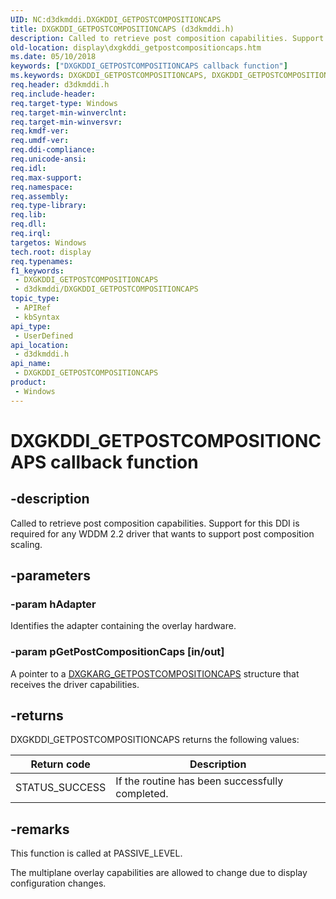 ```yaml
---
UID: NC:d3dkmddi.DXGKDDI_GETPOSTCOMPOSITIONCAPS
title: DXGKDDI_GETPOSTCOMPOSITIONCAPS (d3dkmddi.h)
description: Called to retrieve post composition capabilities. Support for this DDI is required for any WDDM 2.2 driver that wants to support post composition scaling.
old-location: display\dxgkddi_getpostcompositioncaps.htm
ms.date: 05/10/2018
keywords: ["DXGKDDI_GETPOSTCOMPOSITIONCAPS callback function"]
ms.keywords: DXGKDDI_GETPOSTCOMPOSITIONCAPS, DXGKDDI_GETPOSTCOMPOSITIONCAPS callback, DXGKDDI_GETPOSTCOMPOSITIONCAPS callback function [Display Devices], d3dkmddi/DXGKDDI_GETPOSTCOMPOSITIONCAPS, display.dxgkddi_getpostcompositioncaps
req.header: d3dkmddi.h
req.include-header: 
req.target-type: Windows
req.target-min-winverclnt: 
req.target-min-winversvr: 
req.kmdf-ver: 
req.umdf-ver: 
req.ddi-compliance: 
req.unicode-ansi: 
req.idl: 
req.max-support: 
req.namespace: 
req.assembly: 
req.type-library: 
req.lib: 
req.dll: 
req.irql: 
targetos: Windows
tech.root: display
req.typenames: 
f1_keywords:
 - DXGKDDI_GETPOSTCOMPOSITIONCAPS
 - d3dkmddi/DXGKDDI_GETPOSTCOMPOSITIONCAPS
topic_type:
 - APIRef
 - kbSyntax
api_type:
 - UserDefined
api_location:
 - d3dkmddi.h
api_name:
 - DXGKDDI_GETPOSTCOMPOSITIONCAPS
product:
 - Windows
---
```


# DXGKDDI_GETPOSTCOMPOSITIONCAPS callback function


## -description

Called to retrieve post composition capabilities. Support for this DDI is required for any WDDM 2.2 driver that wants to support post composition scaling.

## -parameters

### -param hAdapter

Identifies the adapter containing the overlay hardware.

### -param pGetPostCompositionCaps [in/out]

A pointer to a <a href="/windows-hardware/drivers/ddi/d3dkmddi/ns-d3dkmddi-_dxgkarg_getpostcompositioncaps">DXGKARG_GETPOSTCOMPOSITIONCAPS</a> structure that receives the driver capabilities.

## -returns

DXGKDDI_GETPOSTCOMPOSITIONCAPS returns the following values:

|Return code|Description|
|--- |--- |
|STATUS_SUCCESS|If the routine has been successfully completed.|

## -remarks

This function is called at PASSIVE_LEVEL.

The multiplane overlay capabilities are allowed to change due to display configuration changes.
